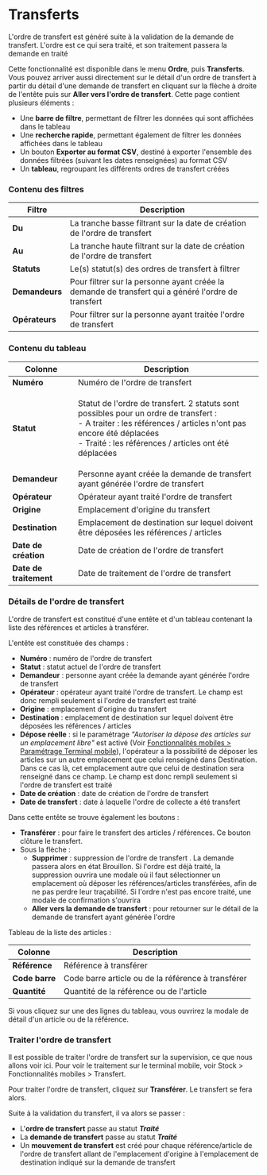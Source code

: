 # Transferts

L'ordre de transfert est généré suite à la validation de la demande de transfert. L'ordre est ce qui sera traité, et son traitement passera la demande en traité

Cette fonctionnalité est disponible dans le menu **Ordre**, puis **Transferts**. Vous pouvez arriver aussi directement sur le détail d'un ordre de transfert à partir du détail d'une demande de transfert en cliquant sur la flèche à droite de l'entête puis sur **Aller vers l'ordre de transfert**. Cette page contient plusieurs éléments :&#x20;

* Une **barre de filtre**, permettant de filtrer les données qui sont affichées dans le tableau
* Une **recherche rapide**, permettant également de filtrer les données affichées dans le tableau
* Un bouton **Exporter au format CSV**, destiné à exporter l'ensemble des données filtrées (suivant les dates renseignées) au format CSV
* Un **tableau**, regroupant les différents ordres de transfert créées

### Contenu des filtres

| Filtre         | Description                                                                                        |
| -------------- | -------------------------------------------------------------------------------------------------- |
| **Du**         | La tranche basse filtrant sur la date de création de l'ordre de transfert                          |
| **Au**         | La tranche haute filtrant sur la date de création de l'ordre de transfert                          |
| **Statuts**    | Le(s) statut(s) des ordres de transfert à filtrer                                                  |
| **Demandeurs** | Pour filtrer sur la personne ayant créée la demande de transfert qui a généré l'ordre de transfert |
| **Opérateurs** | Pour filtrer sur la personne ayant traitée l'ordre de transfert                                    |

### Contenu du tableau

| Colonne                | Description                                                                                                                                                                                                                       |
| ---------------------- | --------------------------------------------------------------------------------------------------------------------------------------------------------------------------------------------------------------------------------- |
| **Numéro**             | Numéro de l'ordre de transfert                                                                                                                                                                                                    |
| **Statut**             | <p>Statut de l'ordre de transfert. 2 statuts sont possibles pour un ordre de transfert : <br>- A traiter : les références / articles n'ont pas encore été déplacées<br>- Traité : les références / articles ont été déplacées</p> |
| **Demandeur**          | Personne ayant créée la demande de transfert ayant générée l'ordre de transfert                                                                                                                                                   |
| **Opérateur**          | Opérateur ayant traité l'ordre de transfert                                                                                                                                                                                       |
| **Origine**            | Emplacement d'origine du transfert                                                                                                                                                                                                |
| **Destination**        | Emplacement de destination sur lequel doivent être déposées les références / articles                                                                                                                                             |
| **Date de création**   | Date de création de l'ordre de transfert                                                                                                                                                                                          |
| **Date de traitement** | Date de traitement de l'ordre de transfert                                                                                                                                                                                        |

### Détails de l'ordre de transfert

L'ordre de transfert est constitué d'une entête et d'un tableau contenant la liste des références et articles à transférer.

L'entête est constituée des champs :&#x20;

* **Numéro** : numéro de l'ordre de transfert
* **Statut** : statut actuel de l'ordre de transfert
* **Demandeur** : personne ayant créée la demande ayant générée l'ordre de transfert
* **Opérateur** : opérateur ayant traité l'ordre de transfert. Le champ est donc rempli seulement si l'ordre de transfert est traité
* **Origine** : emplacement d'origine du transfert
* **Destination** : emplacement de destination sur lequel doivent être déposées les références / articles
* **Dépose réelle** : si le paramétrage _"Autoriser la dépose des articles sur un emplacement libre"_ est activé (Voir [Fonctionnalités mobiles > Paramétrage Terminal mobile](../../parametrage-terminal-mobile.md)), l'opérateur a la possibilité de déposer les articles sur un autre emplacement que celui renseigné dans Destination. Dans ce cas là, cet emplacement autre que celui de destination sera renseigné dans ce champ. Le champ est donc rempli seulement si l'ordre de transfert est traité
* **Date de création** : date de création de l'ordre de transfert
* **Date de transfert** : date à laquelle l'ordre de collecte a été transfert

Dans cette entête se trouve également les boutons :&#x20;

* **Transférer** : pour faire le transfert des articles / références. Ce bouton clôture le transfert.
* Sous la flèche :&#x20;
  * **Supprimer** : suppression de l'ordre de transfert . La demande passera alors en état Brouillon. Si l'ordre est déjà traité, la suppression ouvrira une modale où il faut sélectionner un emplacement où déposer les références/articles transférées, afin de ne pas perdre leur traçabilité. Si l'ordre n'est pas encore traité, une modale de confirmation s'ouvrira
  * **Aller vers la demande de transfert** : pour retourner sur le détail de la demande de transfert ayant générée l'ordre

Tableau de la liste des articles :&#x20;

| Colonne        | Description                                        |
| -------------- | -------------------------------------------------- |
| **Référence**  | Référence à transférer                             |
| **Code barre** | Code barre article ou de la référence à transférer |
| **Quantité**   | Quantité de la référence ou de l'article           |

Si vous cliquez sur une des lignes du tableau, vous ouvrirez la modale de détail d'un article ou de la référence.

### Traiter l'ordre de transfert

Il est possible de traiter l'ordre de transfert sur la supervision, ce que nous allons voir ici. Pour voir le traitement sur le terminal mobile, voir Stock > Fonctionnalités mobiles > Transfert.

Pour traiter l'ordre de transfert, cliquez sur **Transférer**. Le transfert se fera alors.

Suite à la validation du transfert, il va alors se passer :&#x20;

* L'**ordre de transfert** passe au statut _**Traité**_
* La **demande de transfert** passe au statut _**Traité**_
* Un **mouvement de transfert** est créé pour chaque référence/article de l'ordre de transfert allant de l'emplacement d'origine à l'emplacement de destination indiqué sur la demande de transfert
